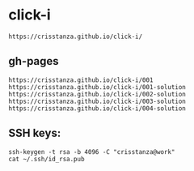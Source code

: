 # click-i

    https://crisstanza.github.io/click-i/

## gh-pages

    https://crisstanza.github.io/click-i/001
    https://crisstanza.github.io/click-i/001-solution
    https://crisstanza.github.io/click-i/002-solution
    https://crisstanza.github.io/click-i/003-solution
    https://crisstanza.github.io/click-i/004-solution


## SSH keys:

    ssh-keygen -t rsa -b 4096 -C "crisstanza@work"
    cat ~/.ssh/id_rsa.pub
